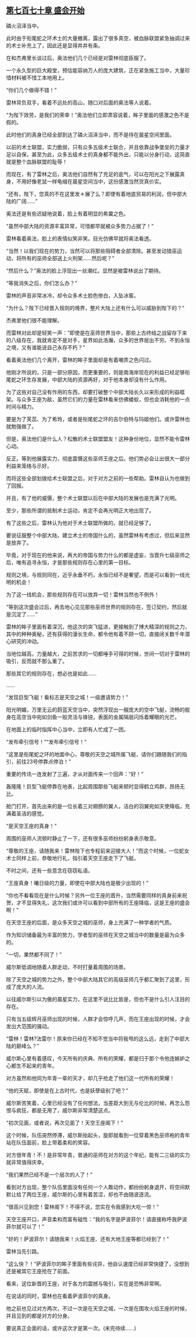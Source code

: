 ## [第七百七十章 盛会开始](https://www.xxbiquge.com/11_11222/9004682.html)


  磷火沼泽当中。

  此时由于衔尾蛇之环术士的大量撤离，露出了很多真空，被血脉联盟紧急抽调过来的术士补充上了，因此还是显得井井有条。

  在和杰弗里长谈过后，奥法他们几个已经是对雷林彻底臣服了。

  一个永久型的巨大殿堂，预估能容纳万人的庞大建筑，正在紧急施工当中，大量珍惜材料被不惜工本地用上。

  “你们几个做得不错！”

  雷林背负双手，看着不远处的高山，随口对后面的奥法等人说着。

  “为陛下效劳，是我们的荣幸！”奥法他们立即肃容说着，眸子里面的感激之色不是假的。

  此时他们的真身已经全部到达了磷火沼泽当中，而不是待在晨星空间里面。

  以前的术士联盟，实力脆弱，只有众多五级术士联合，并且依靠战争堡垒的力量才足以自保，甚至为此，众多五级术士的真身都不能外出，只能以分身行动，这简直就是整个血脉联盟的耻辱！

  而现在，有了雷林之后，奥法他们自然有了充足的底气，可以在阳光之下展露真身，不用好像老鼠一样龟缩在晨星空间当中，这份感激当然货真价实。

  “还有，陛下，您真的不在这里发＊展了么？即使有着地底贸易的利润，但中部大陆的广阔……”

  奥法还是有些迟疑地说着，脸上有着明显的希冀之色。

  “虽然中部大陆的资源丰富异常，可惜都早就被众多势力占据了！”

  雷林看着奥法，脸上的表情似笑非笑。目光仿佛早就将奥法看透。

  “当然！以我们现在的势力，当然可以将那些阻碍者全部清除。甚至发动猎巫运动，将所有的巫师全部送上火刑架……然后呢？”

  “然后什么？”奥法的脸上浮现出一丝潮红。显然是被雷林说出了期待。

  “等我消失之后，你们怎么办？”

  雷林的声音非常冰冷，却令众多术士脸色惨白，入坠冰窖。

  “为什么？陛下已经晋入规则的境界，整片大陆上还有什么可以威胁到陛下的？”

  杰弗里他们很不能理解。

  而雷林对此却是轻笑一声：“即使是在巫师世界当中，那些上古终结之战留存下来的八级存在，我就肯定不是对手，星界如此浩瀚，众多的世界层出不穷。不到永恒之境，又有谁能说自己永存不朽？”

  看着奥法他们几个离开，雷林的眸子里面却是有着嘲弄之色闪过。

  他刚才所说的，只是一部分原因，而更重要的，则是南海岸现在的利益已经足够衔尾蛇之环生存发展，中部大陆的资源再好，对于他本身却没有什么作用。

  为了这些对自己没有作用的东西，却要打破整个中部大陆长久以来形成的利益框架。与众多王座为敌，虽然它们的力量在雷林看来仿佛蝼蚁，但也会消耗他的一点时间与精力。

  要是为了芙蕊、为了希玲，或者是衔尾蛇之环的吉尔伯特与玛姬他们。或许雷林也就勉强做了。

  但是，奥法他们是什么人？松散的术士联盟盟友！这种身份地位，显然不能令雷林心动。

  反正。等到他展露实力，彻底震慑这些巫师王座之后。他们势必会让出很大一部分利益来笼络与示好。

  而将这些全部划拨给术士联盟之后，对于对方之前的一些帮助。雷林自认为也做到了回报。

  并且，有了他的威慑，整个术士联盟以后在中部大陆的发展也是充满了光明。

  至少，那些所谓的抵制术士运动，肯定不会再光明正大地出现了。

  有了这些之后，雷林认为他对于术士联盟所做的，就已经足够了。

  要说征服整个中部大陆，建立术士的帝国什么的，虽然雷林有考虑过，但后来显然是放弃了。

  毕竟，对于现在的他来说，再大的帝国与势力什么的都是虚妄，当晋升七级巫师之后，唯有追寻永恒，才是那些规则存在心里的第一目标。

  规则之境，与规则同在，近乎永垂不朽，永恒已经不是奢望，而是可以看到一线光明的机会！

  为了这一线机会，那些规则存在可以放弃一切！雷林当然也不例外！

  “等到这次盛会过后，再去地心见见那些巫师世界的规则存在，签订契约，然后就是沉淀了……”

  雷林的眸子里面有着深沉，他这次的突飞猛进，更接触到了博大精深的规则之力，其中的种种奥秘，还有获得的漫长生命，都令他有着不顾一切，直接闭关数千年潜心研究的冲动。

  当地位越高，力量越大，之前苦求的一切都唾手可得的时候，世间一切对于雷林的吸引，反而就不那么重了。

  那些其它的规则存在，想必也是如此……

  ……

  “发现巨型飞艇！看标志是天空之城！一级邀请势力！”

  阳光明媚，万里无云的蔚蓝天空当中，突然浮现出一艘庞大的空中飞艇，流畅的舰身在高空当中宛如剑鱼一般灵活与锋锐，表面的金属隔层闪烁着耀眼的光芒。

  在地面上的临时指挥中心当中，立即有人忙成了一团。

  “发布牵引信号！”“发布牵引信号！”

  “这里是衔尾蛇之环的地面中心，尊敬的天空之城所属飞艇，请你们跟随我们的指引，前往23号停靠点停泊！”

  重要的传讯一连发射了三遍，才从对面传来一个回声：“好！”

  轰隆隆！巨型飞艇停靠在地表，比起周围那些飞艇来顿时显得鹤立鸡群，昂扬无比。

  舱门打开，首先出来的是一位长着三对翅膀的翼人，洁白的羽翼宛如天使降临，充满着圣洁的感觉。

  “是天空王座的真身！”

  周围的巫师人流顿时静止了一下，还有很多巫师纷纷躬身表示敬意。

  “尊敬的王座，请随我来！雷林陛下也专程前来迎接大人！”而这个时候，一位蛇女术士同样上前，恭敬地行礼，指引着天空王座走下了飞艇。

  不时之间，还有一些意念在窃窃私语。

  “王座真身！曦日级的力量，即使在中部大陆也是极少出现的！”

  “你也不看看现在是什么时候？另外一位王座的晋升，当然需要同样的真身前来祝贺，才不显得失礼，这次我们或许可以看到中部所有的王座降临，这是王座的盛会啊！”

  在天空王座的后面，是众多天空之城的巫师，身上充满了一种学者的气质。

  作为知识储备最为丰富的势力，学者型的巫师在天空之城当中的数量是最为众多的。

  “一切，果然都不同了！”

  威尔斯低调地随着人群走动，不时打量着周围的场景。

  除了天空之城的势力之外，整个中部大陆其它的高级巫师几乎都汇聚到了这里，形成了庞大的人流。

  以往威尔斯引以为傲的晨星实力，在这里不说比比皆是，但也不是什么引人注目的存在。

  只有当五级辉月巫师出现的时候，人群才会惊呼几声，而在王座出现的时候，才会发出大范围的骚动。

  “雷林！雷林?法雷尔！原来你已经在不知不觉当中将我甩的这么远，走到了中部大陆的巅峰么？”

  威尔斯心里有着感叹，今天所有的庆典、所有的荣耀，都是归于那个令他连嫉妒之心都生不起来的青年。

  对方虽然和他同为年青一辈的天才，却几乎抢走了他们这一代所有的荣耀！

  “他的天赋，即使是在上古时代，也是妖孽级别了吧？”

  威尔斯苦笑着，心里已经没有了任何想法，当差距大到无与伦比的时候，再怎么怨恨与疯狂，都是无用了，威尔斯非常清楚这点。

  “初次见面，或者说，再次见面了！天空王座阁下！”

  这个时候，队伍突然停滞，威尔斯抬起头，旋即就看到一位穿着黑色巫师袍的青年站在队伍面前，脸上带着柔和的笑容。

  对方很年青！不！是非常年青，普通的巫师在对方的这个年纪，能有二三级的实力就非常值得庆幸。

  “我们果然已经不是一个层次的人了！”

  看到对方出现，整个队伍里面没有任何一个人敢动作，都纷纷躬身退开，将空间默默让给了两位王座，威尔斯的心里有着苦涩，却也不由随波逐流。

  “很高兴见到您！雷林阁下！不得不说，您实在令我感到大吃一惊！”

  天空王座开口，声音柔和而富有磁性：“我的名字是萨波菲尔！请直接称呼我萨波菲尔就可以了！”

  “好的！萨波菲尔！请随我来！火焰王座、还有大地王座等都已经到了！”

  雷林当先引路。

  “这么快？！”萨波菲尔的眸子里面有些诧异，他自认速度已经非常快捷了，没想到还是被其它王座抢在了前面。

  看来，这位新晋的王座，对于各方的震撼与吸引，实在是恐怖非常啊。

  在说话的同时，雷林也在看着萨波菲尔的真身。

  他之前也见过对方两次，不过一次是在天空之城，一次是在围攻火焰王座的时候，并且见到的都是对方的分身。

  要说真正会面的话，或许这次才是第一次。(未完待续……)
